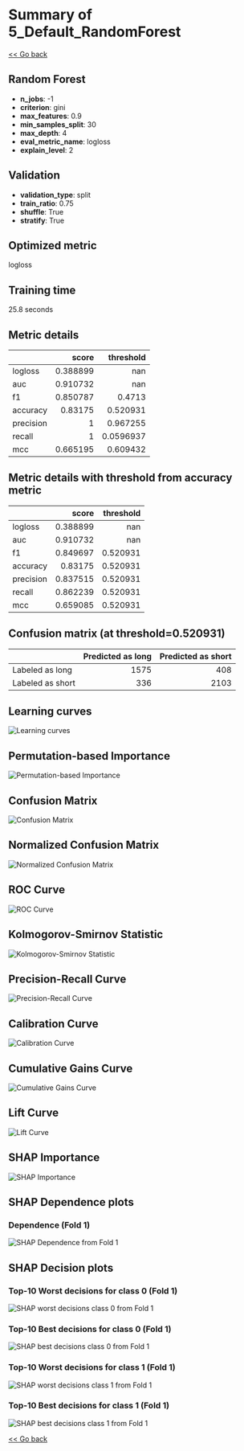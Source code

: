 # Summary of 5_Default_RandomForest

[<< Go back](../README.md)


## Random Forest
- **n_jobs**: -1
- **criterion**: gini
- **max_features**: 0.9
- **min_samples_split**: 30
- **max_depth**: 4
- **eval_metric_name**: logloss
- **explain_level**: 2

## Validation
 - **validation_type**: split
 - **train_ratio**: 0.75
 - **shuffle**: True
 - **stratify**: True

## Optimized metric
logloss

## Training time

25.8 seconds

## Metric details
|           |    score |   threshold |
|:----------|---------:|------------:|
| logloss   | 0.388899 | nan         |
| auc       | 0.910732 | nan         |
| f1        | 0.850787 |   0.4713    |
| accuracy  | 0.83175  |   0.520931  |
| precision | 1        |   0.967255  |
| recall    | 1        |   0.0596937 |
| mcc       | 0.665195 |   0.609432  |


## Metric details with threshold from accuracy metric
|           |    score |   threshold |
|:----------|---------:|------------:|
| logloss   | 0.388899 |  nan        |
| auc       | 0.910732 |  nan        |
| f1        | 0.849697 |    0.520931 |
| accuracy  | 0.83175  |    0.520931 |
| precision | 0.837515 |    0.520931 |
| recall    | 0.862239 |    0.520931 |
| mcc       | 0.659085 |    0.520931 |


## Confusion matrix (at threshold=0.520931)
|                  |   Predicted as long |   Predicted as short |
|:-----------------|--------------------:|---------------------:|
| Labeled as long  |                1575 |                  408 |
| Labeled as short |                 336 |                 2103 |

## Learning curves
![Learning curves](learning_curves.png)

## Permutation-based Importance
![Permutation-based Importance](permutation_importance.png)
## Confusion Matrix

![Confusion Matrix](confusion_matrix.png)


## Normalized Confusion Matrix

![Normalized Confusion Matrix](confusion_matrix_normalized.png)


## ROC Curve

![ROC Curve](roc_curve.png)


## Kolmogorov-Smirnov Statistic

![Kolmogorov-Smirnov Statistic](ks_statistic.png)


## Precision-Recall Curve

![Precision-Recall Curve](precision_recall_curve.png)


## Calibration Curve

![Calibration Curve](calibration_curve_curve.png)


## Cumulative Gains Curve

![Cumulative Gains Curve](cumulative_gains_curve.png)


## Lift Curve

![Lift Curve](lift_curve.png)



## SHAP Importance
![SHAP Importance](shap_importance.png)

## SHAP Dependence plots

### Dependence (Fold 1)
![SHAP Dependence from Fold 1](learner_fold_0_shap_dependence.png)

## SHAP Decision plots

### Top-10 Worst decisions for class 0 (Fold 1)
![SHAP worst decisions class 0 from Fold 1](learner_fold_0_shap_class_0_worst_decisions.png)
### Top-10 Best decisions for class 0 (Fold 1)
![SHAP best decisions class 0 from Fold 1](learner_fold_0_shap_class_0_best_decisions.png)
### Top-10 Worst decisions for class 1 (Fold 1)
![SHAP worst decisions class 1 from Fold 1](learner_fold_0_shap_class_1_worst_decisions.png)
### Top-10 Best decisions for class 1 (Fold 1)
![SHAP best decisions class 1 from Fold 1](learner_fold_0_shap_class_1_best_decisions.png)

[<< Go back](../README.md)
